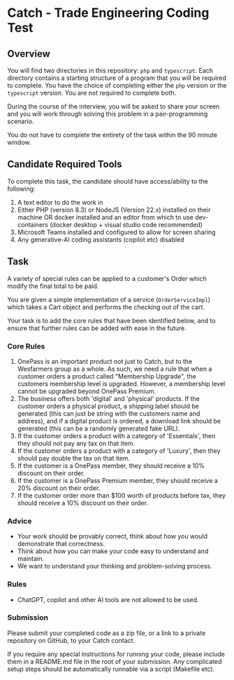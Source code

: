 # Catch - Trade Engineering Coding Test

## Overview

You will find two directories in this repository: `php` and `typescript`. Each directory contains a starting structure of a program that you will be required to complete. You have the choice of completing either the `php` version or the `typescript` version. You are not required to complete both.

During the course of the interview, you will be asked to share your screen and you will work through solving this problem in a pair-programming scenario. 

You do not have to complete the entirety of the task within the 90 minute window.

## Candidate Required Tools

To complete this task, the candidate should have access/ability to the following:

1. A text editor to do the work in
2. Either PHP (version 8.3) or NodeJS (Version 22.x) installed on their machine OR docker installed and an editor from which to use dev-containers (docker desktop + visual studio code recommended)
3. Microsoft Teams installed and configured to allow for screen sharing
4. Any generative-AI coding assistants (copilot etc) disabled

## Task

A variety of special rules can be applied to a customer's Order which modify the final total to be paid.

You are given a simple implementation of a service (`OrderServiceImpl`) which takes a Cart object and performs the checking out
of the cart.

Your task is to add the core rules that have been identified below, and to ensure that further rules can be added with ease in the future.

### Core Rules

1. OnePass is an important product not just to Catch, but to the Wesfarmers group as a whole. As such, we need a rule that when a customer orders a product called "Membership Upgrade", the customers membership level is upgraded. However, a membership level cannot be upgraded beyond OnePass Premium.
2. The business offers both 'digital' and 'physical' products. If the customer orders a physical product, a shipping label should be generated (this can just be string with the customers name and address), and if a digital product is ordered, a download link should be generated (this can be a randomly generated fake URL).
3. If the customer orders a product with a category of 'Essentials', then they should not pay any tax on that item.
4. If the customer orders a product with a category of 'Luxury', then they should pay double the tax on that item.
5. If the customer is a OnePass member, they should receive a 10% discount on their order.
6. If the customer is a OnePass Premium member, they should receive a 20% discount on their order.
7. If the customer order more than $100 worth of products before tax, they should receive a 10% discount on their order.

### Advice

- Your work should be provably correct, think about how you would demonstrate that correctness.
- Think about how you can make your code easy to understand and maintain.
- We want to understand your thinking and problem-solving process.

### Rules

- ChatGPT, copilot and other AI tools are not allowed to be used.

### Submission

Please submit your completed code as a zip file, or a link to a private repository on GitHub, to your Catch contact.

If you require any special instructions for running your code, please include them in a README.md file in the root 
of your submission. Any complicated setup steps should be automatically runnable via a script (Makefile etc).
